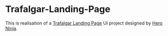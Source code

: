 # Trafalgar-Landing-Page

This is realisation of a [Trafalgar Landing Page](https://www.figma.com/community/file/892358789568947362) UI project designed by [Hero Ninja](https://www.figma.com/@heroninja).